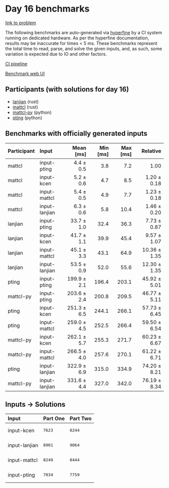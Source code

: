 # Day 16 benchmarks

[link to problem](https://adventofcode.com/2023/day/16)

The following benchmarks are auto-generated via
[hyperfine](https://github.com/sharkdp/hyperfine) by a CI system running on
dedicated hardware. As per the hyperfine documentation, results may be
inaccurate for times < 5 ms. These benchmarks represent the total time to read,
parse, and solve the given inputs, and, as such, some variation is expected due
to IO and other factors.

[CI pipeline](http://ci.papercode.net:8080/teams/main/pipelines/aoc2023)

[Benchmark web UI](https://aoc.ancalagon.black)


## Participants (with solutions for day 16)

- [lanjian](https://github.com/lanjian/aoc-2023) (rust)
- [mattcl](https://github.com/mattcl/aoc2023) (rust)
- [mattcl-py](https://github.com/mattcl/aoc2023-py) (python)
- [pting](https://github.com/pting/aoc2023) (python)


## Benchmarks with officially generated inputs

| Participant | Input | Mean [ms] | Min [ms] | Max [ms] | Relative |
|:---|:---|---:|---:|---:|---:|
| mattcl | input-pting | 4.4 ± 0.5 | 3.8 | 7.2 | 1.00 |
| mattcl | input-kcen | 5.2 ± 0.6 | 4.7 | 8.5 | 1.20 ± 0.18 |
| mattcl | input-mattcl | 5.4 ± 0.5 | 4.9 | 7.7 | 1.23 ± 0.18 |
| mattcl | input-lanjian | 6.3 ± 0.6 | 5.8 | 10.4 | 1.46 ± 0.20 |
| lanjian | input-pting | 33.7 ± 1.0 | 32.4 | 36.3 | 7.73 ± 0.87 |
| lanjian | input-kcen | 41.7 ± 1.1 | 39.9 | 45.4 | 9.57 ± 1.07 |
| lanjian | input-mattcl | 45.1 ± 3.3 | 43.1 | 64.9 | 10.36 ± 1.35 |
| lanjian | input-lanjian | 53.5 ± 0.9 | 52.0 | 55.6 | 12.30 ± 1.35 |
| pting | input-pting | 199.9 ± 2.1 | 196.4 | 203.1 | 45.92 ± 5.01 |
| mattcl-py | input-pting | 203.6 ± 2.4 | 200.8 | 209.5 | 46.77 ± 5.11 |
| pting | input-kcen | 251.3 ± 6.5 | 244.1 | 266.1 | 57.73 ± 6.45 |
| pting | input-mattcl | 259.0 ± 4.5 | 252.5 | 266.4 | 59.50 ± 6.54 |
| mattcl-py | input-kcen | 262.1 ± 5.7 | 255.3 | 271.7 | 60.23 ± 6.67 |
| mattcl-py | input-mattcl | 266.5 ± 4.0 | 257.6 | 270.1 | 61.22 ± 6.71 |
| pting | input-lanjian | 322.9 ± 6.9 | 315.0 | 334.9 | 74.20 ± 8.21 |
| mattcl-py | input-lanjian | 331.6 ± 4.4 | 327.0 | 342.0 | 76.19 ± 8.34 |


## Inputs -> Solutions

| Input | Part One | Part Two |
|:---|:---|:---|
|input-kcen|<pre>7623</pre>|<pre>8244</pre>|
|input-lanjian|<pre>8901</pre>|<pre>9064</pre>|
|input-mattcl|<pre>8249</pre>|<pre>8444</pre>|
|input-pting|<pre>7034</pre>|<pre>7759</pre>|